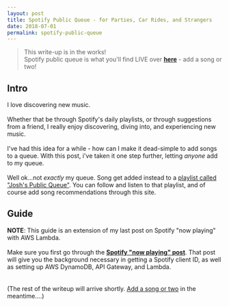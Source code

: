 ```yaml
---
layout: post
title: Spotify Public Queue - for Parties, Car Rides, and Strangers
date: 2018-07-01
permalink: spotify-public-queue
---
```


> This write-up is in the works!<br>
> Spotify public queue is what you'll find LIVE over **[here]({{site.url}}/queue)** - add a song or two!

<h2>Intro</h2>

I love discovering new music.
<br><br>
Whether that be through Spotify's daily playlists, or through suggestions from a friend,  I really enjoy
discovering, diving into, and experiencing new music.
<br><br>
I've had this idea for a while - how can I make it dead-simple to add songs to a queue. With this post, i've taken it one
step further, letting *anyone* add to my queue.
<br><br>
Well ok...not *exactly* my queue. Song get added instead to a [playlist called "Josh's Public Queue"](https://open.spotify.com/user/joshspicer37/playlist/0OBq0h6EjCmaPXjeCB4IlM?si=6ZeWyAiRR0u51UJK-7Hb_g). You can follow and listen to that
playlist, and of course add song recommendations through this site.

<h2>Guide</h2>

**NOTE**: This guide is an extension of my last post on Spotify "now playing" with AWS Lambda.
<br><br>
Make sure you first go through the **[Spotify "now playing" post]({{site.url}}/spotify-now-playing)**. That post will
give you the background necessary in getting a Spotify client ID, as well as setting up AWS DynamoDB, API Gateway, and Lambda.
<br><br><br>
(The rest of the writeup will arrive shortly. [Add a song or two]({{site.url}}/queue) in the meantime....)
